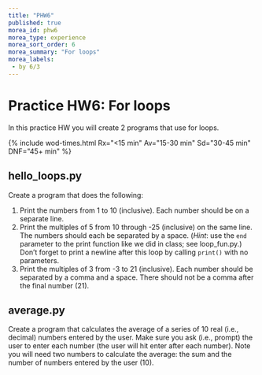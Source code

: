 ```yaml
---
title: "PHW6"
published: true
morea_id: phw6
morea_type: experience
morea_sort_order: 6
morea_summary: "For loops"
morea_labels:
 - by 6/3
---
```

# Practice HW6: For loops

In this practice HW you will create 2 programs that use for loops.

{% include wod-times.html Rx="<15 min" Av="15-30 min" Sd="30-45 min" DNF="45+ min" %}

## hello_loops.py

Create a program that does the following:

1. Print the numbers from 1 to 10 (inclusive). Each number should be on a separate line.
1. Print the multiples of 5 from 10 through -25 (inclusive) on the same line. The numbers should each be separated by a space. (*Hint*: use the `end` parameter to the print function like we did in class; see loop_fun.py.) Don’t forget to print a newline after this loop by calling `print()` with no parameters.
1. Print the multiples of 3 from -3 to 21 (inclusive). Each number should be separated by a comma and a space. There should not be a comma after the final number (21). 

## average.py

Create a program that calculates the average of a series of 10 real (i.e., decimal) numbers entered by the user. Make sure you ask (i.e., prompt) the user to enter each number (the user will hit enter after each number). Note you will need two numbers to calculate the average: the sum and the number of numbers entered by the user (10).



<!--## Demonstration


Once you've finished doing the HW a single time, you can watch me do it:

{% include youtube.html id="lexkpbllvT0" %}

{% include HW-warning.html %}-->

